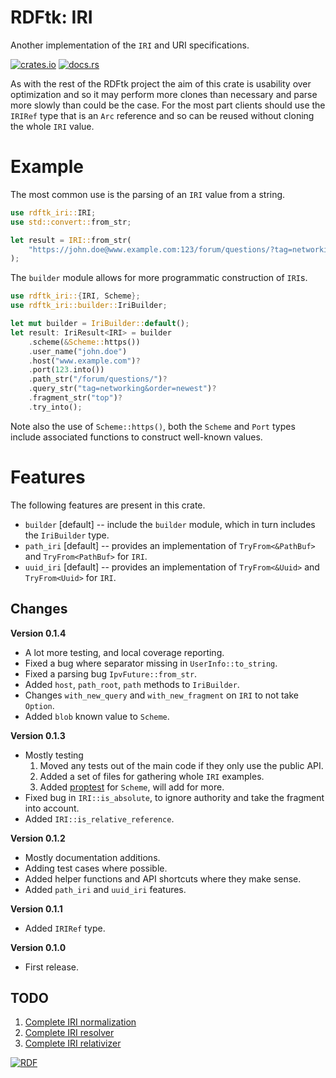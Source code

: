 # RDFtk: IRI

Another implementation of the `IRI` and URI specifications.

[![crates.io](https://img.shields.io/crates/v/rdftk_iri.svg)](https://crates.io/crates/rdftk_iri)
[![docs.rs](https://docs.rs/rdftk_iri/badge.svg)](https://docs.rs/rdftk_iri)

As with the rest of the RDFtk project the aim of this crate is usability over optimization and so it may perform
more clones than necessary and parse more slowly than could be the case. For the most part clients should use the
`IRIRef` type that is an `Arc` reference and so can be reused without cloning the whole `IRI` value.

# Example

The most common use is the parsing of an `IRI` value from a string.

```rust
use rdftk_iri::IRI;
use std::convert::from_str;

let result = IRI::from_str(
    "https://john.doe@www.example.com:123/forum/questions/?tag=networking&order=newest#top",
);
```

The `builder` module allows for more programmatic construction of `IRI`s.

```rust
use rdftk_iri::{IRI, Scheme};
use rdftk_iri::builder::IriBuilder;

let mut builder = IriBuilder::default();
let result: IriResult<IRI> = builder
    .scheme(&Scheme::https())
    .user_name("john.doe")
    .host("www.example.com")?
    .port(123.into())
    .path_str("/forum/questions/")?
    .query_str("tag=networking&order=newest")?
    .fragment_str("top")?
    .try_into();
```

Note also the use of `Scheme::https()`, both the `Scheme` and `Port` types include associated functions
to construct well-known values.

# Features

The following features are present in this crate.

* `builder` [default] -- include the `builder` module, which in turn includes the `IriBuilder` type.
* `path_iri` [default] -- provides an implementation of `TryFrom<&PathBuf>` and `TryFrom<PathBuf>`
  for `IRI`.
* `uuid_iri` [default] -- provides an implementation of `TryFrom<&Uuid>` and `TryFrom<Uuid>`
  for `IRI`.

## Changes

**Version 0.1.4**

* A lot more testing, and local coverage reporting.
* Fixed a bug where separator missing in `UserInfo::to_string`.
* Fixed a parsing bug `IpvFuture::from_str`.
* Added `host`, `path_root`, `path` methods to `IriBuilder`.
* Changes `with_new_query` and `with_new_fragment` on `IRI` to not take `Option`.
* Added `blob` known value to `Scheme`.

**Version 0.1.3**

* Mostly testing
  1. Moved any tests out of the main code if they only use the public API.
  1. Added a set of files for gathering whole `IRI` examples.
  1. Added [proptest](https://docs.rs/proptest/0.10.1/proptest/index.html) for `Scheme`, will add for more.
* Fixed bug in `IRI::is_absolute`, to ignore authority and take the fragment into account.
* Added `IRI::is_relative_reference`.

**Version 0.1.2**

* Mostly documentation additions.
* Adding test cases where possible.
* Added helper functions and API shortcuts where they make sense.
* Added `path_iri` and `uuid_iri` features.

**Version 0.1.1**

* Added `IRIRef` type.

**Version 0.1.0**

* First release.

## TODO

1. [Complete IRI normalization](https://github.com/johnstonskj/rust-rdftk/issues/4)
1. [Complete IRI resolver](https://github.com/johnstonskj/rust-rdftk/issues/5)
1. [Complete IRI relativizer](https://github.com/johnstonskj/rust-rdftk/issues/6)

[![RDF](https://www.w3.org/Icons/SW/Buttons/sw-rdf-blue.png)](http://www.w3.org/2001/sw/wiki/RDF)
